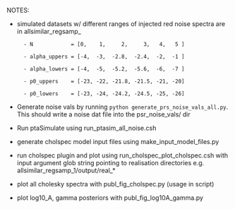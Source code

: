 NOTES:

- simulated datasets w/ different ranges of injected red noise spectra are in allsimilar_regsamp_<N>
	
  	    - N	           = [0,    1,     2,     3,   4,   5 ]
	
  	    - alpha_uppers = [-4,  -3,  -2.8,  -2.4,  -2,  -1 ]
	
	    - alpha_lowers = [-4,  -5,  -5.2,  -5.6,  -6,  -7 ]
	
	    - p0_uppers    = [-23, -22, -21.8, -21.5, -21, -20]
	
	    - p0_lowers    = [-23, -24, -24.2, -24.5, -25, -26]
	

- Generate noise vals by running `python generate_prs_noise_vals_all.py`. This should write a noise dat file into the psr_noise_vals/ dir
- Run ptaSimulate using run_ptasim_all_noise.csh
- generate cholspec model input files using make_input_model_files.py
- run cholspec plugin and plot using run_cholspec_plot_cholspec.csh with input argument glob string pointing to realisation directories e.g. allsimilar_regsamp_1/output/real_*
- plot all cholesky spectra with publ_fig_cholspec.py (usage in script)
- plot log10_A, gamma posteriors with publ_fig_log10A_gamma.py
